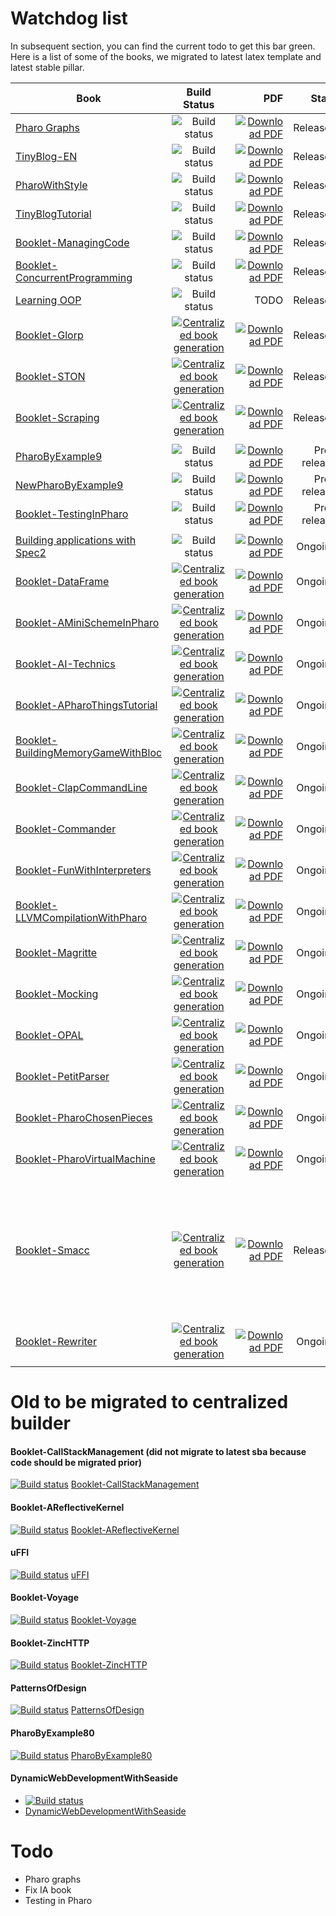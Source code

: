 # Watchdog list

In subsequent section, you can find the current todo to get this bar green. 
Here is a list of some of the books, we migrated to latest latex template and latest stable pillar. 

| Book                             | Build Status  | PDF   | State | Type  |
| -------------------------------- |:-------------:| -----:| -----:| -----:|
| [Pharo Graphs](https://github.com/SquareBracketAssociates/Booklet-PharoGraphs) | ![Build status](https://github.com/SquareBracketAssociates/Booklet-PharoGraphs/actions/workflows/main.yml/badge.svg) |  [![Download PDF](https://img.shields.io/badge/Download-PDF-9cf.svg)](https://github.com/SquareBracketAssociates/Booklet-PharoGraphs/releases/download/latest/PharoGraphs.pdf) | Released | Microdown |
| [TinyBlog-EN](https://github.com/SquareBracketAssociates/TinyBlog-EN) | ![Build status](https://github.com/SquareBracketAssociates/TinyBlog-EN/actions/workflows/main.yml/badge.svg) | [![Download PDF](https://img.shields.io/badge/Download-PDF-9cf.svg)](https://github.com/SquareBracketAssociates/TinyBlog-EN/releases/download/latest/TinyBlog-EN.pdf) | Released | Pillar |
| [PharoWithStyle](https://github.com/SquareBracketAssociates/Booklet-PharoWithStyle) | ![Build status](https://github.com/SquareBracketAssociates/Booklet-PharoWithStyle/actions/workflows/main.yml/badge.svg) | [![Download PDF](https://img.shields.io/badge/Download-PDF-9cf.svg)](https://github.com/SquareBracketAssociates/Booklet-PharoWithStyle/releases/download/latest/PharoWithStyle.pdf) | Released | Microdown |
| [TinyBlogTutorial](https://github.com/SquareBracketAssociates/TinyBlogTutorial) | ![Build status](https://github.com/SquareBracketAssociates/TinyBlogTutorial/actions/workflows/main.yml/badge.svg) | [![Download PDF](https://img.shields.io/badge/Download-PDF-9cf.svg)](https://github.com/SquareBracketAssociates/TinyBlogTutorial/releases/download/latest/TinyBlog-FR.pdf) | Released | Pillar |
| [Booklet-ManagingCode](https://github.com/SquareBracketAssociates/Booklet-ManagingCode) | ![Build status](https://github.com/SquareBracketAssociates/Booklet-ManagingCode/actions/workflows/main.yml/badge.svg) | [![Download PDF](https://img.shields.io/badge/Download-PDF-9cf.svg)](https://github.com/SquareBracketAssociates/Booklet-ManagingCode/releases/download/latest/ManagingCodeInPharo.pdf) | Released | Pillar |
| [Booklet-ConcurrentProgramming](https://github.com/SquareBracketAssociates/Booklet-ConcurrentProgramming) | ![Build status](https://github.com/SquareBracketAssociates/Booklet-ConcurrentProgramming/actions/workflows/main.yml/badge.svg) | [![Download PDF](https://img.shields.io/badge/Download-PDF-9cf.svg)](https://github.com/SquareBracketAssociates/Booklet-ConcurrentProgramming/releases/download/latest/ConcurrentProgrammingInPharo.pdf) | Released | Pillar |
| [Learning OOP ](https://github.com/SquareBracketAssociates/LearningOOPWithPharo) | ![Build status](https://github.com/SquareBracketAssociates/LearningOOPWithPharo/actions/workflows/main.yml/badge.svg) | TODO | Released | Pillar |
| [Booklet-Glorp](https://github.com/SquareBracketAssociates/Booklet-Glorp) | [![Centralized book generation](https://github.com/SquareBracketAssociates/Booklet-Glorp/actions/workflows/main.yml/badge.svg)](https://github.com/SquareBracketAssociates/Booklet-Glorp/actions/workflows/main.yml) | [![Download PDF](https://img.shields.io/badge/Download-PDF-9cf.svg)](https://github.com/SquareBracketAssociates/Booklet-Glorp/releases/download/latest/glorp.pdf) | Released | Microdown |
| [Booklet-STON](https://github.com/SquareBracketAssociates/Booklet-STON) | [![Centralized book generation](https://github.com/SquareBracketAssociates/Booklet-STON/actions/workflows/main.yml/badge.svg)](https://github.com/SquareBracketAssociates/Booklet-STON/actions/workflows/main.yml) | [![Download PDF](https://img.shields.io/badge/Download-PDF-9cf.svg)](https://github.com/SquareBracketAssociates/Booklet-STON/releases/download/latest/ston.pdf) | Released | Pillar |
| [Booklet-Scraping](https://github.com/SquareBracketAssociates/Booklet-Scraping) | [![Centralized book generation](https://github.com/SquareBracketAssociates/Booklet-Scraping/actions/workflows/main.yml/badge.svg)](https://github.com/SquareBracketAssociates/Booklet-Scraping/actions/workflows/main.yml) | [![Download PDF](https://img.shields.io/badge/Download-PDF-9cf.svg)](https://github.com/SquareBracketAssociates/Booklet-Scraping/releases/download/latest/scrapping-wip.pdf) | Released | Microdown |
|  |  |  |  |  |
| [PharoByExample9](https://github.com/SquareBracketAssociates/PharoByExample9) | ![Build status](https://github.com/SquareBracketAssociates/PharoByExample9/actions/workflows/main.yml/badge.svg) | [![Download PDF](https://img.shields.io/badge/Download-PDF-9cf.svg)](https://github.com/SquareBracketAssociates/PharoByExample9/releases/download/latest/PBE9-wip.pdf) | Pre-release | Microdown |
| [NewPharoByExample9](https://github.com/SquareBracketAssociates/NewPharoByExample9) | ![Build status](https://github.com/SquareBracketAssociates/NewPharoByExample9/actions/workflows/main.yml/badge.svg) | [![Download PDF](https://img.shields.io/badge/Download-PDF-9cf.svg)](https://github.com/SquareBracketAssociates/NewPharoByExample9/releases/download/latest/PharoByExample9-wip.pdf) | Pre-release | Microdown |
| [Booklet-TestingInPharo](https://github.com/SquareBracketAssociates/Booklet-TestingInPharo) | ![Build status](https://github.com/SquareBracketAssociates/Booklet-TestingInPharo/actions/workflows/main.yml/badge.svg) | [![Download PDF](https://img.shields.io/badge/Download-PDF-9cf.svg)](https://github.com/SquareBracketAssociates/Booklet-TestingInPharo/releases/download/latest/TestingInPharo.pdf) | Pre-release | Microdown |
|  |  |  |  |  |
| [Building applications with Spec2](https://github.com/SquareBracketAssociates/BuildingApplicationWithSpec2) | ![Build status](https://github.com/SquareBracketAssociates/BuildingApplicationWithSpec2/actions/workflows/main.yml/badge.svg) | [![Download PDF](https://img.shields.io/badge/Download-PDF-9cf.svg)](https://github.com/SquareBracketAssociates/BuildingApplicationWithSpec2/releases/download/latest/Spec2-wip.pdf) | Ongoing | Microdown |
| [Booklet-DataFrame](https://github.com/SquareBracketAssociates/Booklet-DataFrame) | [![Centralized book generation](https://github.com/SquareBracketAssociates/Booklet-DataFrame/actions/workflows/main.yml/badge.svg)](https://github.com/SquareBracketAssociates/Booklet-DataFrame/actions/workflows/main.yml) | [![Download PDF](https://img.shields.io/badge/Download-PDF-9cf.svg)](https://github.com/SquareBracketAssociates/Booklet-DataFrame/releases/download/latest/DataFrame-wip.pdf) | Ongoing | Microdown |
| [Booklet-AMiniSchemeInPharo](https://github.com/SquareBracketAssociates/Booklet-AMiniSchemeInPharo) | [![Centralized book generation](https://github.com/SquareBracketAssociates/Booklet-AMiniSchemeInPharo/actions/workflows/main.yml/badge.svg)](https://github.com/SquareBracketAssociates/Booklet-AMiniSchemeInPharo/actions/workflows/main.yml) | [![Download PDF](https://img.shields.io/badge/Download-PDF-9cf.svg)](https://github.com/SquareBracketAssociates/Booklet-AMiniSchemeInPharo/releases/download/latest/AMiniScheme-wip.pdf) | Ongoing | Pillar |
| [Booklet-AI-Technics](https://github.com/SquareBracketAssociates/Booklet-AI-Technics) | [![Centralized book generation](https://github.com/SquareBracketAssociates/Booklet-AI-Technics/actions/workflows/main.yml/badge.svg)](https://github.com/SquareBracketAssociates/Booklet-AI-Technics/actions/workflows/main.yml) | [![Download PDF](https://img.shields.io/badge/Download-PDF-9cf.svg)](https://github.com/SquareBracketAssociates/Booklet-AI-Tecnics/releases/download/latest/AI-Technics.pdf) | Ongoing | Pillar |
| [Booklet-APharoThingsTutorial](https://github.com/SquareBracketAssociates/Booklet-APharoThingsTutorial) | [![Centralized book generation](https://github.com/SquareBracketAssociates/Booklet-APharoThingsTutorial/actions/workflows/main.yml/badge.svg)](https://github.com/SquareBracketAssociates/Booklet-APharoThingsTutorial/actions/workflows/main.yml) | [![Download PDF](https://img.shields.io/badge/Download-PDF-9cf.svg)](https://github.com/SquareBracketAssociates/Booklet-APharoThingsTutorial/releases/download/latest/PharoThings-wip.pdf) | Ongoing | Pillar |
| [Booklet-BuildingMemoryGameWithBloc](https://github.com/SquareBracketAssociates/Booklet-BuildingMemoryGameWithBloc) | [![Centralized book generation](https://github.com/SquareBracketAssociates/Booklet-BuildingMemoryGameWithBloc/actions/workflows/main.yml/badge.svg)](https://github.com/SquareBracketAssociates/Booklet-BuildingMemoryGameWithBloc/actions/workflows/main.yml) | [![Download PDF](https://img.shields.io/badge/Download-PDF-9cf.svg)](https://github.com/SquareBracketAssociates/Booklet-BuildingMemoryGameWithBloc/releases/download/latest/MemoryGame-wip.pdf) | Ongoing | Pillar |
| [Booklet-ClapCommandLine](https://github.com/SquareBracketAssociates/Booklet-ClapCommandLine) | [![Centralized book generation](https://github.com/SquareBracketAssociates/Booklet-ClapCommandLine/actions/workflows/main.yml/badge.svg)](https://github.com/SquareBracketAssociates/Booklet-ClapCommandLine/actions/workflows/main.yml) | [![Download PDF](https://img.shields.io/badge/Download-PDF-9cf.svg)](https://github.com/SquareBracketAssociates/Booklet-ClapCommandLine/releases/download/latest/Clap-wip.pdf) | Ongoing | Pillar |
| [Booklet-Commander](https://github.com/SquareBracketAssociates/Booklet-Commander) | [![Centralized book generation](https://github.com/SquareBracketAssociates/Booklet-Commander/actions/workflows/main.yml/badge.svg)](https://github.com/SquareBracketAssociates/Booklet-Commander/actions/workflows/main.yml) | [![Download PDF](https://img.shields.io/badge/Download-PDF-9cf.svg)](https://github.com/SquareBracketAssociates/Booklet-Commander/releases/download/latest/Commander-wip.pdf) | Ongoing | Microdown |
| [Booklet-FunWithInterpreters](https://github.com/SquareBracketAssociates/Booklet-FunWithInterpreters) | [![Centralized book generation](https://github.com/SquareBracketAssociates/Booklet-FunWithInterpreters/actions/workflows/main.yml/badge.svg)](https://github.com/SquareBracketAssociates/Booklet-FunWithInterpreters/actions/workflows/main.yml) | [![Download PDF](https://img.shields.io/badge/Download-PDF-9cf.svg)](https://github.com/SquareBracketAssociates/Booklet-FunWithInterpreters/releases/download/latest/fun-with-interpreters-wip.pdf) | Ongoing | Microdown |
| [Booklet-LLVMCompilationWithPharo](https://github.com/SquareBracketAssociates/Booklet-LLVMCompilationWithPharo) | [![Centralized book generation](https://github.com/SquareBracketAssociates/Booklet-LLVMCompilationWithPharo/actions/workflows/main.yml/badge.svg)](https://github.com/SquareBracketAssociates/Booklet-LLVMCompilationWithPharo/actions/workflows/main.yml) | [![Download PDF](https://img.shields.io/badge/Download-PDF-9cf.svg)](https://github.com/SquareBracketAssociates/Booklet-LLVMCompilationWithPharo/releases/download/latest/LLVM-C-Tutorial-WIP.pdf) | Ongoing | Pillar |
| [Booklet-Magritte](https://github.com/SquareBracketAssociates/Booklet-Magritte) | [![Centralized book generation](https://github.com/SquareBracketAssociates/Booklet-Magritte/actions/workflows/main.yml/badge.svg)](https://github.com/SquareBracketAssociates/Booklet-Magritte/actions/workflows/main.yml) | [![Download PDF](https://img.shields.io/badge/Download-PDF-9cf.svg)](https://github.com/SquareBracketAssociates/Booklet-Maggrite/releases/download/latest/magritte-wip.pdf) | Ongoing | Pillar |
| [Booklet-Mocking](https://github.com/SquareBracketAssociates/Booklet-Mocking) | [![Centralized book generation](https://github.com/SquareBracketAssociates/Booklet-Mocking/actions/workflows/main.yml/badge.svg)](https://github.com/SquareBracketAssociates/Booklet-Mocking/actions/workflows/main.yml) | [![Download PDF](https://img.shields.io/badge/Download-PDF-9cf.svg)](https://github.com/SquareBracketAssociates/Booklet-Mocking/releases/download/latest/mocking-wip.pdf) | Ongoing | Pillar |
| [Booklet-OPAL](https://github.com/SquareBracketAssociates/Booklet-OPAL) | [![Centralized book generation](https://github.com/SquareBracketAssociates/Booklet-OPAL/actions/workflows/main.yml/badge.svg)](https://github.com/SquareBracketAssociates/Booklet-OPAL/actions/workflows/main.yml) | [![Download PDF](https://img.shields.io/badge/Download-PDF-9cf.svg)](https://github.com/SquareBracketAssociates/Booklet-OPAL/releases/download/latest/Opal-wip.pdf) | Ongoing | Pillar |
| [Booklet-PetitParser](https://github.com/SquareBracketAssociates/Booklet-PetitParser) | [![Centralized book generation](https://github.com/SquareBracketAssociates/Booklet-PetitParser/actions/workflows/main.yml/badge.svg)](https://github.com/SquareBracketAssociates/Booklet-PetitParser/actions/workflows/main.yml) | [![Download PDF](https://img.shields.io/badge/Download-PDF-9cf.svg)](https://github.com/SquareBracketAssociates/Booklet-OPAL/releases/download/latest/PetitParser-wip.pdf) | Ongoing | Pillar |
| [Booklet-PharoChosenPieces](https://github.com/SquareBracketAssociates/Booklet-PharoChosenPieces) | [![Centralized book generation](https://github.com/SquareBracketAssociates/Booklet-PharoChosenPieces/actions/workflows/main.yml/badge.svg)](https://github.com/SquareBracketAssociates/Booklet-PharoChosenPieces/actions/workflows/main.yml) | [![Download PDF](https://img.shields.io/badge/Download-PDF-9cf.svg)](https://github.com/SquareBracketAssociates/Booklet-PharoChosenPieces/releases/download/latest/chosenpieces-wip.pdf) | Ongoing |  Pillar |
| [Booklet-PharoVirtualMachine](https://github.com/SquareBracketAssociates/Booklet-PharoVirtualMachine) | [![Centralized book generation](https://github.com/SquareBracketAssociates/Booklet-PharoVirtualMachine/actions/workflows/main.yml/badge.svg)](https://github.com/SquareBracketAssociates/Booklet-PharoVirtualMachine/actions/workflows/main.yml) | [![Download PDF](https://img.shields.io/badge/Download-PDF-9cf.svg)](https://github.com/SquareBracketAssociates/Booklet-PharoVirtualMachine/releases/download/latest/vm-wip.pdf) | Ongoing | Microdown |
| [Booklet-Smacc](https://github.com/SquareBracketAssociates/Booklet-Smacc) | [![Centralized book generation](https://github.com/SquareBracketAssociates/Booklet-Smacc/actions/workflows/main.yml/badge.svg)](https://github.com/SquareBracketAssociates/Booklet-Smacc/actions/workflows/main.yml) | [![Download PDF](https://img.shields.io/badge/Download-PDF-9cf.svg)](https://github.com/SquareBracketAssociates/Booklet-Smacc/releases/download/latest/smacc-wip.pdf) | Released | Pillar (Strange because the chapters are translated but not the conf nor the index.pillar) |
| [Booklet-Rewriter](https://github.com/SquareBracketAssociates/Booklet-Rewriter) | [![Centralized book generation](https://github.com/SquareBracketAssociates/Booklet-Rewriter/actions/workflows/main.yml/badge.svg)](https://github.com/SquareBracketAssociates/Booklet-Rewriter/actions/workflows/main.yml) | [![Download PDF](https://img.shields.io/badge/Download-PDF-9cf.svg)](https://github.com/SquareBracketAssociates/Booklet-Rewriter/releases/download/latest/rewriter-wip.pdf) | Ongoing | Pillar |
|  |  |  |  |  |

# Old to be migrated to centralized builder

#### Booklet-CallStackManagement (did not migrate to latest sba because code should be migrated prior)
[![Build status](https://travis-ci.com/SquareBracketAssociates/Booklet-CallStackManagement.svg?branch=master)](https://travis-ci.com/github/SquareBracketAssociates/Booklet-CallStackManagement) [Booklet-CallStackManagement](https://github.com/SquareBracketAssociates/Booklet-CallStackManagement)

#### Booklet-AReflectiveKernel
[![Build status](https://travis-ci.com/SquareBracketAssociates/Booklet-AReflectiveKernel.svg?branch=master)](https://travis-ci.com/github/SquareBracketAssociates/Booklet-AReflectiveKernel) [Booklet-AReflectiveKernel](https://github.com/SquareBracketAssociates/Booklet-AReflectiveKernel)

#### uFFI
[![Build status](https://travis-ci.com/SquareBracketAssociates/booklet-uffi.svg?branch=master)](https://travis-ci.com/github/SquareBracketAssociates/booklet-uFFI) [uFFI](https://github.com/SquareBracketAssociates/booklet-uFFI)

#### Booklet-Voyage
[![Build status](https://travis-ci.com/SquareBracketAssociates/Booklet-Voyage.svg?branch=master)](https://travis-ci.com/github/SquareBracketAssociates/Booklet-Voyage) [Booklet-Voyage](https://github.com/SquareBracketAssociates/Booklet-Voyage)

#### Booklet-ZincHTTP
[![Build status](https://travis-ci.com/SquareBracketAssociates/Booklet-ZincHTTP.svg?branch=master)](https://travis-ci.com/github/SquareBracketAssociates/Booklet-ZincHTTP) [Booklet-ZincHTTP](https://github.com/SquareBracketAssociates/Booklet-ZincHTTP)

#### PatternsOfDesign
[![Build status](https://travis-ci.com/SquareBracketAssociates/PatternsOfDesign.svg?branch=master)](https://travis-ci.com/github/SquareBracketAssociates/PatternsOfDesign) [PatternsOfDesign](https://github.com/SquareBracketAssociates/PatternsOfDesign)

#### PharoByExample80
[![Build status](https://travis-ci.com/SquareBracketAssociates/PharoByExample80.svg?branch=master)](https://travis-ci.com/github/SquareBracketAssociates/PharoByExample80) [PharoByExample80](https://github.com/SquareBracketAssociates/PharoByExample80)

#### DynamicWebDevelopmentWithSeaside
- [![Build status](https://travis-ci.com/SquareBracketAssociates/DynamicWebDevelopmentWithSeaside.svg?branch=master)](https://travis-ci.com/github/SquareBracketAssociates/DynamicWebDevelopmentWithSeaside) 
- [DynamicWebDevelopmentWithSeaside](https://github.com/SquareBracketAssociates/DynamicWebDevelopmentWithSeaside)


# Todo
- Pharo graphs
- Fix IA book
- Testing in Pharo



